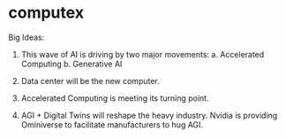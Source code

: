 # computex

Big Ideas:

1. This wave of AI is driving by two major movements:
   a. Accelerated Computing
   b. Generative AI

2. Data center will be the new computer.

3. Accelerated Computing is meeting its turning point.

4. AGI + Digital Twins will reshape the heavy industry. Nvidia is providing Ominiverse to facilitate manufacturers to hug AGI.
